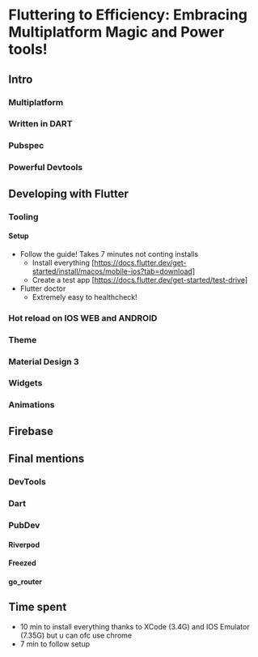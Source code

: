 # Fluttering to Efficiency: Embracing Multiplatform Magic and Power tools!

## Intro
### Multiplatform
### Written in DART
### Pubspec
### Powerful Devtools

## Developing with Flutter
### Tooling
#### Setup
* Follow the guide! Takes 7 minutes not conting installs
    * Install everything [https://docs.flutter.dev/get-started/install/macos/mobile-ios?tab=download]
    * Create a test app [https://docs.flutter.dev/get-started/test-drive]
* Flutter doctor
    * Extremely easy to healthcheck!


### Hot reload on IOS WEB and ANDROID
### Theme
### Material Design 3
### Widgets
### Animations

## Firebase

## Final mentions
### DevTools
### Dart
### PubDev
#### Riverpod
#### Freezed
#### go_router

## Time spent
* 10 min to install everything thanks to XCode (3.4G) and IOS Emulator (7.35G) but u can ofc use chrome
* 7 min to follow setup

